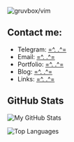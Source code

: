 ![ gruvbox/vim ](https://64.media.tumblr.com/3ebef054c877d03c507aa8c40149908b/6ea0a0e867ebf441-0d/s540x810/b373eb4bbf73d955bc00c18d170b4093d6ad9044.gifv)


## Contact me:

- Telegram: [=^. .^=](https://t.me/gruvboxx)
- Email: [=^. .^=](jahamarsi@gmail.com)
- Portfolio: [=^. .^=](https://jahamars.github.io/)
- Blog: [=^. .^=](https://mars.mixa.site)
- Links: [=^. .^=](https://github.com/Jahamars/sert)

## GitHub Stats

![My GitHub Stats](https://github-readme-stats.vercel.app/api?username=jahamars&show_icons=true&theme=dracula)

![Top Languages](https://github-readme-stats.vercel.app/api/top-langs/?username=jahamars&layout=compact&theme=dracula)
